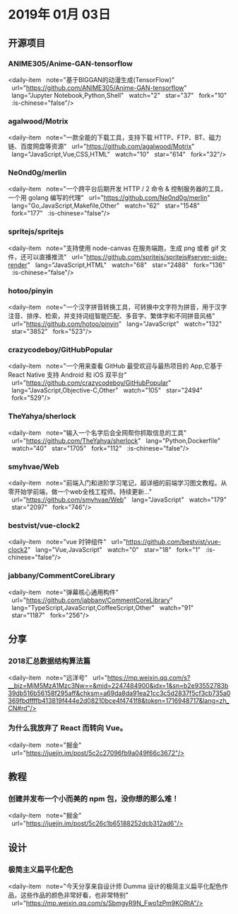 # 2019年 01月 03日

## 开源项目

### ANIME305/Anime-GAN-tensorflow

<daily-item
  note="基于BIGGAN的动漫生成(TensorFlow)"
  url="https://github.com/ANIME305/Anime-GAN-tensorflow"
  lang="Jupyter Notebook,Python,Shell"
  watch="2"
  star="37"
  fork="10"
  :is-chinese="false"/>

### agalwood/Motrix

<daily-item
  note="一款全能的下载工具，支持下载 HTTP、FTP、BT、磁力链、百度网盘等资源"
  url="https://github.com/agalwood/Motrix"
  lang="JavaScript,Vue,CSS,HTML"
  watch="10"
  star="614"
  fork="32"/>

### Ne0nd0g/merlin

<daily-item
  note="一个跨平台后期开发 HTTP / 2 命令 & 控制服务器的工具，一个用 golang 编写的代理"
  url="https://github.com/Ne0nd0g/merlin"
  lang="Go,JavaScript,Makefile,Other"
  watch="62"
  star="1548"
  fork="177"
  :is-chinese="false"/>

### spritejs/spritejs

<daily-item
  note="支持使用 node-canvas 在服务端跑，生成 png 或者 gif 文件，还可以直播推流"
  url="https://github.com/spritejs/spritejs#server-side-render"
  lang="JavaScript,HTML"
  watch="68"
  star="2488"
  fork="136"
  :is-chinese="false"/>

### hotoo/pinyin

<daily-item
  note="一个汉字拼音转换工具，可转换中文字符为拼音，用于汉字注音、排序、检索，并支持词组智能匹配、多音字、繁体字和不同拼音风格"
  url="https://github.com/hotoo/pinyin"
  lang="JavaScript"
  watch="132"
  star="3852"
  fork="523"/>

### crazycodeboy/GitHubPopular

<daily-item
  note="一个用来查看 GitHub 最受欢迎与最热项目的 App,它基于 React Native 支持 Android 和 iOS 双平台"
  url="https://github.com/crazycodeboy/GitHubPopular"
  lang="JavaScript,Objective-C,Other"
  watch="105"
  star="2494"
  fork="529"/>

### TheYahya/sherlock

<daily-item
  note="输入一个名字后会全网帮你抓取信息的工具"
  url="https://github.com/TheYahya/sherlock"
  lang="Python,Dockerfile"
  watch="40"
  star="1705"
  fork="112"
  :is-chinese="false"/>

### smyhvae/Web

<daily-item
  note="前端入门和进阶学习笔记，超详细的前端学习图文教程。从零开始学前端，做一个web全栈工程师。持续更新..."
  url="https://github.com/smyhvae/Web"
  lang="JavaScript"
  watch="179"
  star="2097"
  fork="746"/>

### bestvist/vue-clock2

<daily-item
  note="vue 时钟组件"
  url="https://github.com/bestvist/vue-clock2"
  lang="Vue,JavaScript"
  watch="0"
  star="18"
  fork="1"
  :is-chinese="false"/>

### jabbany/CommentCoreLibrary

<daily-item
  note="弹幕核心通用构件"
  url="https://github.com/jabbany/CommentCoreLibrary"
  lang="TypeScript,JavaScript,CoffeeScript,Other"
  watch="91"
  star="1187"
  fork="256"/>

## 分享

### 2018汇总数据结构算法篇

<daily-item
  note="远洋号"
  url="https://mp.weixin.qq.com/s?__biz=MjM5MzA1Mzc3Nw==&mid=2247484900&idx=1&sn=b2e93552783b39db516b56158f295aff&chksm=a69da8da91ea21cc3c5d2837f5cf3cb735a0369fbdffffb413819f444e2d08210bce4f4741f8&token=1716948717&lang=zh_CN#rd"/>

### 为什么我放弃了 React 而转向 Vue。

<daily-item
  note="掘金"
  url="https://juejin.im/post/5c2c27096fb9a049f66c3672"/>

## 教程

### 创建并发布一个小而美的 npm 包，没你想的那么难！

<daily-item
  note="掘金"
  url="https://juejin.im/post/5c26c1b65188252dcb312ad6"/>

## 设计

### 极简主义扁平化配色

<daily-item
  note="今天分享来自设计师 Dumma 设计的极简主义扁平化配色作品，这些作品的颜色非常好看，也非常特别"
  url="https://mp.weixin.qq.com/s/SbmgyR9N_Fwo1zPm9KORtA"/>

<daily-footer/>